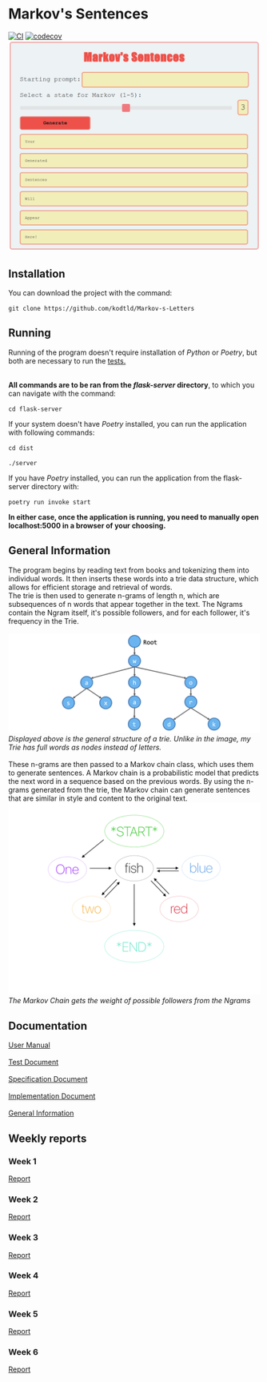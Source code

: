 # Markov's Sentences
[![CI](https://github.com/kodtld/Markov-s-Letters/actions/workflows/main.yml/badge.svg)](https://github.com/kodtld/Markov-s-Letters/actions/workflows/main.yml)
[![codecov](https://codecov.io/gh/kodtld/Markov-s-Letters/branch/master/graph/badge.svg?token=GZHXEZIJ17)](https://codecov.io/gh/kodtld/Markov-s-Letters)
![Markov UI](https://github.com/kodtld/Markov-s-Letters/blob/master/documentation/images/Markov_UI.png)

## Installation
You can download the project with the command:
```
git clone https://github.com/kodtld/Markov-s-Letters
```
## Running
Running of the program doesn't require installation of *Python* or *Poetry*, but both are necessary to run the [tests.](https://github.com/kodtld/Markov-s-Letters/blob/master/documentation/testing.md) <br><br>

**All commands are to be ran from the *flask-server* directory**, to which you can navigate with the command:
```
cd flask-server
```
If your system doesn't have *Poetry* installed, you can run the application with following commands:
```
cd dist
```
```
./server
```
If you have *Poetry* installed, you can run the application from the flask-server directory with:
```
poetry run invoke start
```
**In either case, once the application is running, you need to manually open localhost:5000 in a browser of your choosing.**

## General Information
The program begins by reading text from books and tokenizing them into individual words. It then inserts these words into a trie data structure, which allows for efficient storage and retrieval of words.<br> The trie is then used to generate n-grams of length n, which are subsequences of n words that appear together in the text. The Ngrams contain the Ngram itself, it's possible followers, and for each follower, it's frequency in the Trie.<br><br>
![Trie_1](https://github.com/kodtld/Markov-s-Letters/blob/master/documentation/images/trie_info_1.png)
*Displayed above is the general structure of a trie. Unlike in the image, my Trie has full words as nodes instead of letters.*
<br><br>
These n-grams are then passed to a Markov chain class, which uses them to generate sentences. A Markov chain is a probabilistic model that predicts the next word in a sequence based on the previous words. By using the n-grams generated from the trie, the Markov chain can generate sentences that are similar in style and content to the original text.
![Markov GIF](https://github.com/kodtld/Markov-s-Letters/blob/master/documentation/images/Markov_info.gif)
*The Markov Chain gets the weight of possible followers from the Ngrams*

## Documentation
[User Manual](https://github.com/kodtld/Markov-s-Letters/blob/master/documentation/manual.md) <br><br>
[Test Document](https://github.com/kodtld/Markov-s-Letters/blob/master/documentation/testing.md) <br><br>
[Specification Document](https://github.com/kodtld/Markov-s-Letters/blob/master/documentation/specification.md) <br><br>
[Implementation Document](https://github.com/kodtld/Markov-s-Letters/blob/master/documentation/implementation.md) <br><br>
[General Information](https://github.com/kodtld/Markov-s-Letters/blob/master/documentation/info.md)

## Weekly reports
### Week 1
[Report](https://github.com/kodtld/Markov-s-Letters/blob/master/documentation/weekly_reports/Week_1.md)
### Week 2
[Report](https://github.com/kodtld/Markov-s-Letters/blob/master/documentation/weekly_reports/Week_2.md)
### Week 3
[Report](https://github.com/kodtld/Markov-s-Letters/blob/master/documentation/weekly_reports/Week_3.md)
### Week 4
[Report](https://github.com/kodtld/Markov-s-Letters/blob/master/documentation/weekly_reports/Week_4.md)
### Week 5
[Report](https://github.com/kodtld/Markov-s-Letters/blob/master/documentation/weekly_reports/Week_5.md)
### Week 6
[Report](https://github.com/kodtld/Markov-s-Letters/blob/master/documentation/weekly_reports/Week_6.md)

